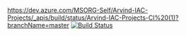 https://dev.azure.com/MSORG-Self/Arvind-IAC-Projects/_apis/build/status/Arvind-IAC-Projects-CI%20(1)?branchName=master
[![Build Status](https://dev.azure.com/MSORG-Self/Arvind-IAC-Projects/_apis/build/status/Arvind-IAC-Projects-CI%20(1)?branchName=master)](https://dev.azure.com/MSORG-Self/Arvind-IAC-Projects/_build/latest?definitionId=38&branchName=master)
